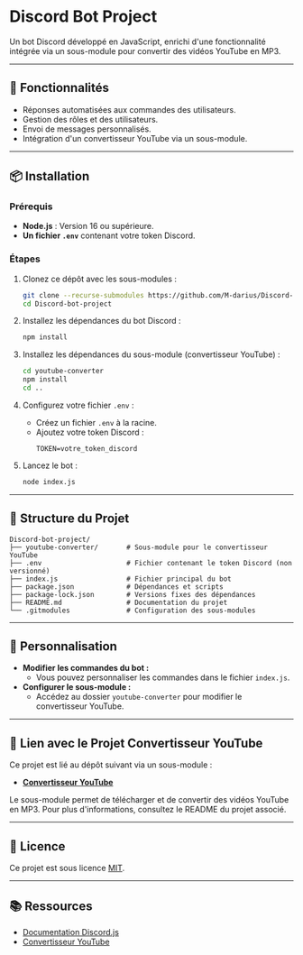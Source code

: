 
# Discord Bot Project

Un bot Discord développé en JavaScript, enrichi d'une fonctionnalité intégrée via un sous-module pour convertir des vidéos YouTube en MP3.

---

## 🚀 Fonctionnalités

- Réponses automatisées aux commandes des utilisateurs.
- Gestion des rôles et des utilisateurs.
- Envoi de messages personnalisés.
- Intégration d'un convertisseur YouTube via un sous-module.

---

## 📦 Installation

### Prérequis

- **Node.js** : Version 16 ou supérieure.
- **Un fichier `.env`** contenant votre token Discord.

### Étapes

1. Clonez ce dépôt avec les sous-modules :
   ```bash
   git clone --recurse-submodules https://github.com/M-darius/Discord-bot-project.git
   cd Discord-bot-project
   ```

2. Installez les dépendances du bot Discord :
   ```bash
   npm install
   ```

3. Installez les dépendances du sous-module (convertisseur YouTube) :
   ```bash
   cd youtube-converter
   npm install
   cd ..
   ```

4. Configurez votre fichier `.env` :
   - Créez un fichier `.env` à la racine.
   - Ajoutez votre token Discord :
     ```
     TOKEN=votre_token_discord
     ```

5. Lancez le bot :
   ```bash
   node index.js
   ```

---

## 📂 Structure du Projet

```
Discord-bot-project/
├── youtube-converter/       # Sous-module pour le convertisseur YouTube
├── .env                     # Fichier contenant le token Discord (non versionné)
├── index.js                 # Fichier principal du bot
├── package.json             # Dépendances et scripts
├── package-lock.json        # Versions fixes des dépendances
├── README.md                # Documentation du projet
└── .gitmodules              # Configuration des sous-modules
```

---

## 🔧 Personnalisation

- **Modifier les commandes du bot :**
  - Vous pouvez personnaliser les commandes dans le fichier `index.js`.
- **Configurer le sous-module :**
  - Accédez au dossier `youtube-converter` pour modifier le convertisseur YouTube.

---

## 🎯 Lien avec le Projet Convertisseur YouTube

Ce projet est lié au dépôt suivant via un sous-module :
- **[Convertisseur YouTube](https://github.com/M-darius/convertisseur-youtube-py)**

Le sous-module permet de télécharger et de convertir des vidéos YouTube en MP3. Pour plus d'informations, consultez le README du projet associé.

---

## 📜 Licence

Ce projet est sous licence [MIT](LICENSE).

---

## 📚 Ressources

- [Documentation Discord.js](https://discord.js.org/#/)
- [Convertisseur YouTube](https://github.com/M-darius/convertisseur-youtube-py)
